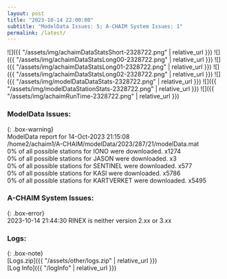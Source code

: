 ```yaml
---
layout: post
title: "2023-10-14 22:00:00"
subtitle: "ModelData Issues: 5; A-CHAIM System Issues: 1"
permalink: /latest/
---
```


![]({{ "/assets/img/achaimDataStatsShort-2328722.png" | relative_url }})
![]({{ "/assets/img/achaimDataStatsLong00-2328722.png" | relative_url }})
![]({{ "/assets/img/achaimDataStatsLong01-2328722.png" | relative_url }})
![]({{ "/assets/img/achaimDataStatsLong02-2328722.png" | relative_url }})
![]({{ "/assets/img/modelDataDataStats-2328722.png" | relative_url }})
![]({{ "/assets/img/modelDataStationStats-2328722.png" | relative_url }})
![]({{ "/assets/img/achaimRunTime-2328722.png" | relative_url }})


### ModelData Issues:  
  
{: .box-warning}  
 ModelData report for 14-Oct-2023 21:15:08   
 /home2/achaim1/A-CHAIM/modelData/2023/287/21/modelData.mat   
 0% of all possible stations for IONO were downloaded. x1274   
 0% of all possible stations for JASON were downloaded. x3   
 0% of all possible stations for SENTINEL were downloaded. x577   
 0% of all possible stations for KASI were downloaded. x5786   
 0% of all possible stations for KARTVERKET were downloaded. x5495   
  
### A-CHAIM System Issues:  
  
{: .box-error}  
2023-10-14 21:44:30 RINEX is neither version 2.xx or 3.xx  

### Logs:  
  
{: .box-note}  
[Logs.zip]({{ "/assets/other/logs.zip" | relative_url }})  
[Log Info]({{ "/logInfo" | relative_url }})  
